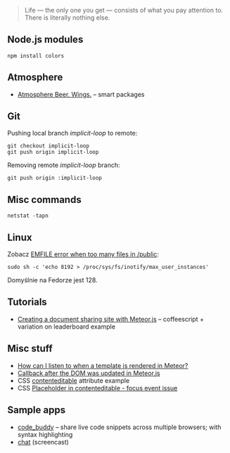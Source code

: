 > Life — the only one you get — consists of what you pay attention to.
> There is literally nothing else.

## Node.js modules

    npm install colors


## Atmosphere

* [Atmosphere Beer. Wings.](https://atmosphere.meteor.com/) – smart packages


## Git

Pushing local branch *implicit-loop* to remote:

    git checkout implicit-loop
    git push origin implicit-loop

Removing remote *implicit-loop* branch:

    git push origin :implicit-loop


## Misc commands

    netstat -tapn


## Linux

Zobacz [EMFILE error when too many files in /public](https://github.com/meteor/meteor/issues/102):

    sudo sh -c 'echo 8192 > /proc/sys/fs/inotify/max_user_instances'

Domyślnie na Fedorze jest 128.


## Tutorials

* [Creating a document sharing site with Meteor.js](http://www.skalb.com/2012/04/16/creating-a-document-sharing-site-with-meteor-js/) – coffeescript + variation on leaderboard example


## Misc stuff

* [How can I listen to when a template is rendered in Meteor?](http://stackoverflow.com/questions/10259879/how-can-i-listen-to-when-a-template-is-rendered-in-meteor)
* [Callback after the DOM was updated in Meteor.js](http://stackoverflow.com/questions/10109788/callback-after-the-dom-was-updated-in-meteor-js)
* CSS [contenteditable](http://jsbin.com/owavu3) attribute example
* CSS [Placeholder in contenteditable - focus event issue](http://stackoverflow.com/questions/9093424/placeholder-in-contenteditable-focus-event-issue)


## Sample apps

* [code_buddy](https://github.com/jfahrenkrug/code_buddy) –
  share live code snippets across multiple browsers; with syntax highlighting
* [chat](https://vimeo.com/40300075) (screencast)
